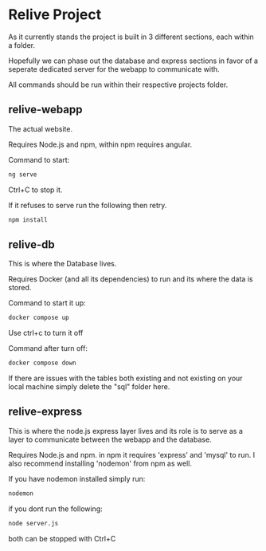 # Relive Project

As it currently stands the project is built in 3 different sections, each within a folder.

Hopefully we can phase out the database and express sections in favor of a seperate dedicated server for the webapp to communicate with.

All commands should be run within their respective projects folder.

## relive-webapp

The actual website. 

Requires Node.js and npm, within npm requires angular.

Command to start:

```sh
ng serve
```

Ctrl+C to stop it.

If it refuses to serve run the following then retry.

```sh
npm install
```

## relive-db

This is where the Database lives. 

Requires Docker (and all its dependencies) to run and its where the data is stored.

Command to start it up:

```sh
docker compose up
```

Use ctrl+c to turn it off

Command after turn off:

```sh
docker compose down
```

If there are issues with the tables both existing and not existing on your local machine simply delete the "sql" folder here.

## relive-express

This is where the node.js express layer lives and its role is to serve as a layer to communicate between the webapp and the database.

Requires Node.js and npm. in npm it requires 'express' and 'mysql' to run. I also recommend installing 'nodemon' from npm as well.

If you have nodemon installed simply run:

```sh
nodemon
```

if you dont run the following:

```sh
node server.js
```

both can be stopped with Ctrl+C
